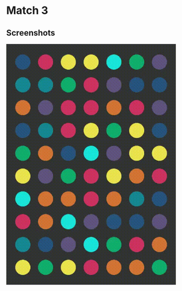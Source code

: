 # Match 3

## Screenshots
![screenshots](https://raw.githubusercontent.com/LiorRabinovich/match3-unity/master/screenshots/screenshots.gif)